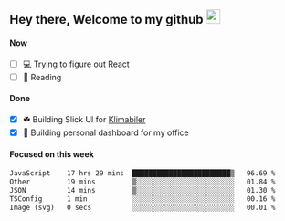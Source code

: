 ## Hey there, Welcome to my github <img src="https://media.giphy.com/media/hvRJCLFzcasrR4ia7z/giphy.gif" width="25px">

#### Now
- [ ] 💻 Trying to figure out React
- [ ] 📕 Reading

#### Done
- [x] ☘️ Building Slick UI for [Klimabiler](https://klimabiler.dk)
- [x] 🚀 Building personal dashboard for my office
 
 #### Focused on this week
<!--START_SECTION:waka-->

```txt
JavaScript    17 hrs 29 mins  ████████████████████████▒   96.69 %
Other         19 mins         ▒░░░░░░░░░░░░░░░░░░░░░░░░   01.84 %
JSON          14 mins         ▒░░░░░░░░░░░░░░░░░░░░░░░░   01.30 %
TSConfig      1 min           ░░░░░░░░░░░░░░░░░░░░░░░░░   00.16 %
Image (svg)   0 secs          ░░░░░░░░░░░░░░░░░░░░░░░░░   00.01 %
```

<!--END_SECTION:waka-->

